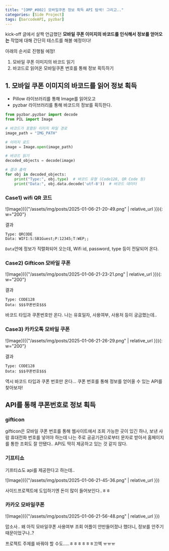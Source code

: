 ```yaml
---
title: "[OMP_#002] 모바일쿠폰 정보 획득 API 탐색! 그리고.."
categories: [Side Project]
tags: [barcodeAPI, pyzbar]
---
```


kick-off 글에서 살짝 언급했던 **모바일 쿠폰 이미지의 바코드를 인식해서 정보를 얻어오는** 작업에 대해 간단히 테스트를 해볼 예정이다!

아래의 순서로 진행될 에정!

1. 모바일 쿠폰 이미지의 바코드 읽기
2. 바코드로 읽어온 모바일쿠폰 번호를 통해 정보 획득하기

## 1. 모바일 쿠폰 이미지의 바코드를 읽어 정보 획득

- Pillow 라이브러리를 통해 Image를 읽어오고
- pyzbar 라이브러리를 통해 바코드의 정보를 획득한다.

```python
from pyzbar.pyzbar import decode
from PIL import Image

# 바코드가 포함된 이미지 파일 경로
image_path = "IMG_PATH"

# 이미지 로드
image = Image.open(image_path)

# 바코드 읽기
decoded_objects = decode(image)

# 결과 출력
for obj in decoded_objects:
    print("Type:", obj.type)  # 바코드 유형 (Code128, QR Code 등)
    print("Data:", obj.data.decode('utf-8'))  # 바코드 데이터
```

### Case1) wifi QR 코드

![Image]({{"/assets/img/posts/2025-01-06-21-20-49.png" | relative_url }}){: w="200"}

결과

```
Type: QRCODE
Data: WIFI:S:SB1Guest;P:12345;T:WEP;;
```

`Data`안에 정보가 직렬화되어 오는데, Wifi id, password, type 등이 전달되어 온다.

### Case2) Gifticon 모바일 쿠폰

![Image]({{"/assets/img/posts/2025-01-06-21-23-21.png" | relative_url }}){: w="200"}

결과

```
Type: CODE128
Data: $$$쿠폰번호$$$
```

바코드 타입과 쿠폰번호만 온다. 나는 유효일자, 사용여부, 사용처 등이 궁금했는데..

### Case3) 카카오톡 모바일 쿠폰

![Image]({{"/assets/img/posts/2025-01-06-21-26-29.png" | relative_url }}){: w="200"}

결과

```
Type: CODE128
Data: $$$쿠폰번호$$$
```

역시 바코드 타입과 쿠폰 번호만 온다...
쿠폰 번호를 통해 정보를 얻어올 수 있는 API를 찾아보자!

## API를 통해 쿠폰번호로 정보 획득

### gifticon

gifticon은 모바일 쿠폰 번호를 통해 웹사이트에서 조회 가능한 곳이 있긴 하나, 보낸 사람 휴대전화 번호를 넣어야 하는데 나는 주로 공공기관으로부터 문자로 받아서 홈페이지를 통한 조회도 잘 안됐다..
API도 딱히 제공하고 있는 것 같지 않다.

### 기프티쇼

기프티쇼도 api를 제공한다고 하는데..

![Image]({{"/assets/img/posts/2025-01-06-21-45-36.png" | relative_url }})

사이드프로젝트에 도입하기엔 돈이 많이 들어보인다..ㅎㅎ

### 카카오 모바일쿠폰

![Image]({{"/assets/img/posts/2025-01-06-21-56-48.png" | relative_url }})

맙소사.. 왜 아직 모바일쿠폰 사용여부 조회 어플이 안만들어졌나 했더니,
정보를 안주기 때문이었구나..?

프로젝트 주제를 바꿔야 할 수도.....ㅎㅎㅎㅎㅎㅎ끄엑 ㅠㅠㅠ
